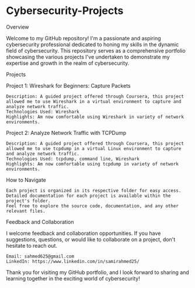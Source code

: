 # Cybersecurity-Projects
Overview

Welcome to my GitHub repository! I'm a passionate and aspiring cybersecurity professional dedicated to honing my skills in the dynamic field of cybersecurity. This repository serves as a comprehensive portfolio showcasing the various projects I've undertaken to demonstrate my expertise and growth in the realm of cybersecurity.

Projects

Project 1: Wireshark for Beginners: Capture Packets

    Description: A guided project offered through Coursera, this project allowed me to use Wireshark in a virtual environment to capture and analyze network traffic.
    Technologies Used: Wireshark
    Highlights: Am now comfortable using Wireshark in variety of network environments.

Project 2: Analyze Network Traffic with TCPDump

    Description: A guided project offered through Coursera, this project allowed me to use tcpdump in a virtual Linux environment to capture and analyze network traffic.
    Technologies Used: tcpdump, command line, Wireshark
    Highlights: Am now comfortable using tcpdump in variety of network environments.

How to Navigate

    Each project is organized in its respective folder for easy access.
    Detailed documentation for each project is available within the project's folder.
    Feel free to explore the source code, documentation, and any other relevant files.

Feedback and Collaboration

I welcome feedback and collaboration opportunities. If you have suggestions, questions, or would like to collaborate on a project, don't hesitate to reach out.

    Email: sahmed625@gmail.com
    LinkedIn: https://www.linkedin.com/in/samirahmed25/

Thank you for visiting my GitHub portfolio, and I look forward to sharing and learning together in the exciting world of cybersecurity!
